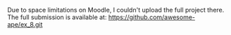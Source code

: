Due to space limitations on Moodle, I couldn't upload the full project there.  
The full submission is available at: https://github.com/awesome-ape/ex_8.git
